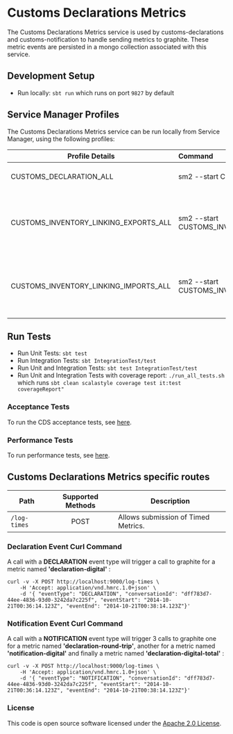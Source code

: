 
# Customs Declarations Metrics

The Customs Declarations Metrics service is used by customs-declarations and customs-notification to handle sending metrics to graphite. These metric events are persisted in a mongo collection associated with this service.


## Development Setup
- Run locally: `sbt run` which runs on port `9827` by default

##  Service Manager Profiles
The Customs Declarations Metrics service can be run locally from Service Manager, using the following profiles:

| Profile Details                       | Command                                                           | Description                                                    |
|---------------------------------------|:------------------------------------------------------------------|----------------------------------------------------------------|
| CUSTOMS_DECLARATION_ALL               | sm2 --start CUSTOMS_DECLARATION_ALL                               | To run all CDS applications.                                   |
| CUSTOMS_INVENTORY_LINKING_EXPORTS_ALL | sm2 --start CUSTOMS_INVENTORY_LINKING_EXPORTS_ALL                 | To run all CDS Inventory Linking Exports related applications. |
| CUSTOMS_INVENTORY_LINKING_IMPORTS_ALL | sm2 --start CUSTOMS_INVENTORY_LINKING_IMPORTS_ALL                 | To run all CDS Inventory Linking Imports related applications. |


## Run Tests
- Run Unit Tests: `sbt test`
- Run Integration Tests: `sbt IntegrationTest/test`
- Run Unit and Integration Tests: `sbt test IntegrationTest/test`
- Run Unit and Integration Tests with coverage report: `./run_all_tests.sh`<br/> which runs `sbt clean scalastyle coverage test it:test coverageReport"`

### Acceptance Tests
To run the CDS acceptance tests, see [here](https://github.com/hmrc/customs-automation-test).

### Performance Tests
To run performance tests, see [here](https://github.com/hmrc/customs-declaration-performance-test).

## Customs Declarations Metrics specific routes

| Path         | Supported Methods | Description                         |
|--------------|:-----------------:|-------------------------------------|
| `/log-times` |       POST        | Allows submission of Timed Metrics. |


### Declaration Event Curl Command
A call with a **DECLARATION** event type will trigger a call to graphite for a metric named **'declaration-digital'** :

```
curl -v -X POST http://localhost:9000/log-times \
    -H 'Accept: application/vnd.hmrc.1.0+json' \
    -d '{ "eventType": "DECLARATION", "conversationId": "dff783d7-44ee-4836-93d0-3242da7c225f", "eventStart": "2014-10-21T00:36:14.123Z", "eventEnd": "2014-10-21T00:38:14.123Z"}'
```

### Notification Event Curl Command
A call with a **NOTIFICATION** event type will trigger 3 calls to graphite one for a metric named **'declaration-round-trip'**, another for a metric named **'notification-digital'** and finally a metric named **'declaration-digital-total'** :

```
curl -v -X POST http://localhost:9000/log-times \
    -H 'Accept: application/vnd.hmrc.1.0+json' \
    -d '{ "eventType": "NOTIFICATION", "conversationId": "dff783d7-44ee-4836-93d0-3242da7c225f", "eventStart": "2014-10-21T00:36:14.123Z", "eventEnd": "2014-10-21T00:38:14.123Z"}'
```


### License

This code is open source software licensed under the [Apache 2.0 License]("http://www.apache.org/licenses/LICENSE-2.0.html").

   